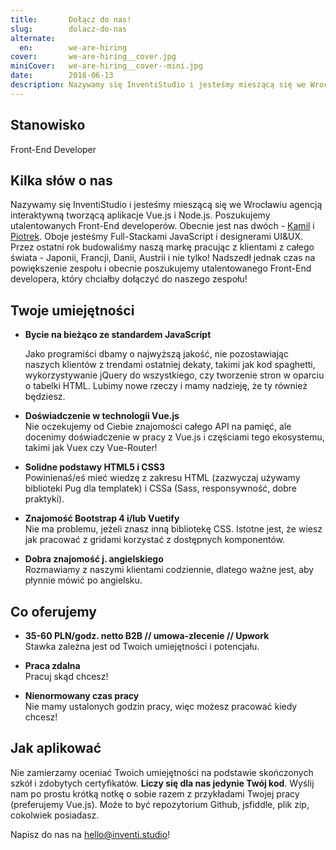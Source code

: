 ```yaml
---
title:       Dołącz do nas!
slug:        dolacz-do-nas
alternate:
  en:        we-are-hiring
cover:       we-are-hiring__cover.jpg
miniCover:   we-are-hiring__cover--mini.jpg
date:        2018-06-13
description: Nazywamy się InventiStudio i jesteśmy mieszącą się we Wrocławiu agencją interaktywną tworzącą aplikacje Vue.js i Node.js. Poszukujemy utalentowanych Front-End developerów!
---
```



## Stanowisko

Front-End Developer

## Kilka słów o nas

Nazywamy się InventiStudio i jesteśmy mieszącą się we Wrocławiu agencją interaktywną tworzącą aplikacje Vue.js i Node.js. Poszukujemy utalentowanych Front-End developerów. Obecnie jest nas dwóch - [Kamil](https://www.linkedin.com/in/kamil-borkowski/) i [Piotrek](https://www.linkedin.com/in/piotrekfracek/). Oboje jesteśmy Full-Stackami JavaScript i designerami UI&UX. Przez ostatni rok budowaliśmy naszą markę pracując z klientami z całego świata - Japonii, Francji, Danii, Austrii i nie tylko! Nadszedł jednak czas na powiększenie zespołu i obecnie poszukujemy utalentowanego Front-End developera, który chciałby dołączyć do naszego zespołu!

## Twoje umiejętności

* **Bycie na bieżąco ze standardem JavaScript** 

  Jako programiści dbamy o najwyższą jakość, nie pozostawiając naszych klientów z trendami ostatniej dekaty, takimi jak kod spaghetti, wykorzystywanie jQuery do wszystkiego, czy tworzenie stron w oparciu o tabelki HTML. Lubimy nowe rzeczy i mamy nadzieję, że ty również będziesz.

- **Doświadczenie w technologii Vue.js**  
  Nie oczekujemy od Ciebie znajomości całego API na pamięć, ale docenimy doświadczenie w pracy z Vue.js i częściami tego ekosystemu, takimi jak Vuex czy Vue-Router!

- **Solidne podstawy HTML5 i CSS3**  
  Powinienaś/eś mieć wiedzę z zakresu HTML (zazwyczaj używamy biblioteki Pug dla templatek) i CSSa (Sass, responsywność, dobre praktyki).

- **Znajomość Bootstrap 4 i/lub Vuetify**  
  Nie ma problemu, jeżeli znasz inną bibliotekę CSS. Istotne jest, że wiesz jak pracować z gridami korzystać z dostępnych komponentów.

- **Dobra znajomość j. angielskiego**  
  Rozmawiamy z naszymi klientami codziennie, dlatego ważne jest, aby płynnie mówić po angielsku.

## Co oferujemy

- **35-60 PLN/godz. netto B2B // umowa-zlecenie // Upwork**  
  Stawka zależna jest od Twoich umiejętności i potencjału.

- **Praca zdalna**  
  Pracuj skąd chcesz!

- **Nienormowany czas pracy**  
  Nie mamy ustalonych godzin pracy, więc możesz pracować kiedy chcesz!

## Jak aplikować

Nie zamierzamy oceniać Twoich umiejętności na podstawie skończonych szkół i zdobytych certyfikatów. **Liczy się dla nas jedynie Twój kod**. Wyślij nam po prostu krótką notkę o sobie razem z przykładami Twojej pracy (preferujemy Vue.js). Może to być repozytorium Github, jsfiddle, plik zip, cokolwiek posiadasz.

Napisz do nas na [hello@inventi.studio](mailto:hello@inventi.studio)!
